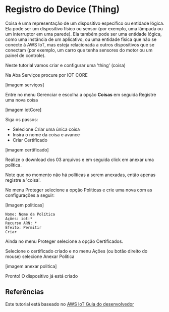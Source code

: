# Registro do Device (Thing)

Coisa é uma representação de um dispositivo específico ou entidade lógica. Ela pode ser um dispositivo físico ou sensor (por exemplo, uma lâmpada ou um interruptor em uma parede). Ela também pode ser uma entidade lógica, como uma instância de um aplicativo, ou uma entidade física que não se conecte à AWS IoT, mas esteja relacionada a outros dispositivos que se conectam (por exemplo, um carro que tenha sensores do motor ou um painel de controle).

Neste tutorial vamos criar e configurar uma 'thing' (coisa)

Na Aba Serviços procure por IOT CORE

[imagem serviços]

Entre no menu Gerenciar e escolha a opção **Coisas** em seguida Registre uma nova coisa

[imagem iotCore]

Siga os passos:


* Selecione Criar uma única coisa
* Insira o nome da coisa e avance
* Criar Certificado


[imagem certificado]

Realize o download dos 03 arquivos e em seguida click em anexar uma política.

Note que no momento não há políticas a serem anexadas, então apenas registre a 'coisa'.

No menu Proteger selecione a opção Políticas e crie uma nova com as configurações a seguir:

[Imagem politicas]

```
Nome: Nome da Política
Ações: iot:*
Recurso ARN: *
Efeito: Permitir
Criar
```

Ainda no menu Proteger selecione a opção Certificados.

Selecione o certificado criado e no menu Ações (ou botão direito do mouse) selecione Anexar Política

[imagem anexar politica]

Pronto! O dispositivo já está criado

## Referências

Este tutorial está baseado no [AWS IoT Guia do desenvolvedor](https://docs.aws.amazon.com/pt_br/iot/latest/developerguide/register-device.html)